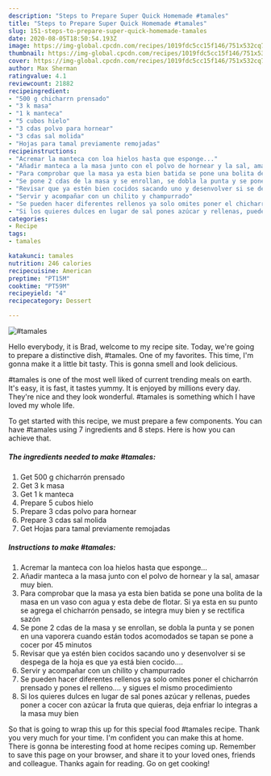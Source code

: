 ```yaml
---
description: "Steps to Prepare Super Quick Homemade #tamales"
title: "Steps to Prepare Super Quick Homemade #tamales"
slug: 151-steps-to-prepare-super-quick-homemade-tamales
date: 2020-08-05T18:50:54.193Z
image: https://img-global.cpcdn.com/recipes/1019fdc5cc15f146/751x532cq70/tamales-foto-principal.jpg
thumbnail: https://img-global.cpcdn.com/recipes/1019fdc5cc15f146/751x532cq70/tamales-foto-principal.jpg
cover: https://img-global.cpcdn.com/recipes/1019fdc5cc15f146/751x532cq70/tamales-foto-principal.jpg
author: Max Sherman
ratingvalue: 4.1
reviewcount: 21882
recipeingredient:
- "500 g chicharrn prensado"
- "3 k masa"
- "1 k manteca"
- "5 cubos hielo"
- "3 cdas polvo para hornear"
- "3 cdas sal molida"
- "Hojas para tamal previamente remojadas"
recipeinstructions:
- "Acremar la manteca con loa hielos hasta que esponge..."
- "Añadir manteca a la masa junto con el polvo de hornear y la sal, amasar muy bien."
- "Para comprobar que la masa ya esta bien batida se pone una bolita de la masa en un vaso con agua y esta debe de flotar. Si ya esta en su punto se agrega el chicharrón pensado, se integra muy bien y se rectifica sazón"
- "Se pone 2 cdas de la masa y se enrollan, se dobla la punta y se ponen en una vaporera cuando están todos acomodados se tapan se pone a cocer por 45 minutos"
- "Revisar que ya estén bien cocidos sacando uno y desenvolver si se despega de la hoja es que ya está bien cocido...."
- "Servir y acompañar con un chilito y champurrado"
- "Se pueden hacer diferentes rellenos ya solo omites poner el chicharrón prensado y pones el relleno.... y sigues el mismo procedimiento"
- "Si los quieres dulces en lugar de sal pones azúcar y rellenas, puedes poner a cocer con azúcar la fruta que quieras, deja enfriar lo integras a la masa muy bien"
categories:
- Recipe
tags:
- tamales

katakunci: tamales 
nutrition: 246 calories
recipecuisine: American
preptime: "PT15M"
cooktime: "PT59M"
recipeyield: "4"
recipecategory: Dessert

---
```



![#tamales](https://img-global.cpcdn.com/recipes/1019fdc5cc15f146/751x532cq70/tamales-foto-principal.jpg)

Hello everybody, it is Brad, welcome to my recipe site. Today, we're going to prepare a distinctive dish, #tamales. One of my favorites. This time, I'm gonna make it a little bit tasty. This is gonna smell and look delicious.

#tamales is one of the most well liked of current trending meals on earth. It's easy, it is fast, it tastes yummy. It is enjoyed by millions every day. They're nice and they look wonderful. #tamales is something which I have loved my whole life.




To get started with this recipe, we must prepare a few components. You can have #tamales using 7 ingredients and 8 steps. Here is how you can achieve that.

<!--inarticleads1-->

##### The ingredients needed to make #tamales:

1. Get 500 g chicharrón prensado
1. Get 3 k masa
1. Get 1 k manteca
1. Prepare 5 cubos hielo
1. Prepare 3 cdas polvo para hornear
1. Prepare 3 cdas sal molida
1. Get Hojas para tamal previamente remojadas




<!--inarticleads2-->

##### Instructions to make #tamales:

1. Acremar la manteca con loa hielos hasta que esponge...
1. Añadir manteca a la masa junto con el polvo de hornear y la sal, amasar muy bien.
1. Para comprobar que la masa ya esta bien batida se pone una bolita de la masa en un vaso con agua y esta debe de flotar. Si ya esta en su punto se agrega el chicharrón pensado, se integra muy bien y se rectifica sazón
1. Se pone 2 cdas de la masa y se enrollan, se dobla la punta y se ponen en una vaporera cuando están todos acomodados se tapan se pone a cocer por 45 minutos
1. Revisar que ya estén bien cocidos sacando uno y desenvolver si se despega de la hoja es que ya está bien cocido....
1. Servir y acompañar con un chilito y champurrado
1. Se pueden hacer diferentes rellenos ya solo omites poner el chicharrón prensado y pones el relleno.... y sigues el mismo procedimiento
1. Si los quieres dulces en lugar de sal pones azúcar y rellenas, puedes poner a cocer con azúcar la fruta que quieras, deja enfriar lo integras a la masa muy bien




So that is going to wrap this up for this special food #tamales recipe. Thank you very much for your time. I'm confident you can make this at home. There is gonna be interesting food at home recipes coming up. Remember to save this page on your browser, and share it to your loved ones, friends and colleague. Thanks again for reading. Go on get cooking!
